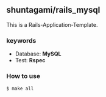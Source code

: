 ## shuntagami/rails_mysql

This is a Rails-Application-Template.

### keywords

- Database: **MySQL**
- Test: **Rspec**

### How to use

```
$ make all
```
